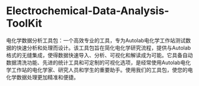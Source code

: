 # Electrochemical-Data-Analysis-ToolKit
电化学数据分析工具包：一个高效专业的工具，专为Autolab电化学工作站测试数据的快速分析和处理而设计。该工具包旨在简化电化学研究流程，提供与Autolab格式的无缝集成，使得数据快速导入、分析、可视化和解读成为可能。它具备自动数据清洗功能、先进的统计工具和可定制的可视化选项，是经常使用Autolab电化学工作站的电化学家、研究人员和学生的重要助手。使用我们的工具包，使您的电化学数据处理更加精准和便捷。
